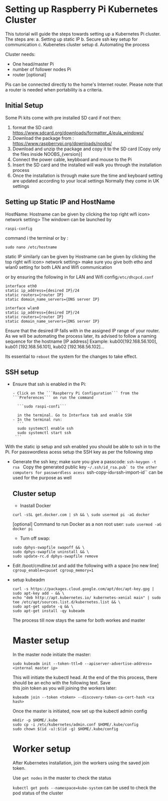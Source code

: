 # Setting up Raspberry Pi Kubernetes Cluster

This tutorial will guide the steps towards setting up a Kubernetes Pi cluster.
The steps are:
a. Setting up static IP
b. Secure ssh key setup for communication
c. Kubenetes cluster setup
d. Automating the process

Cluster needs:
-  One head/master Pi
-  number of follower nodes Pi
-  router [optional]

Pis can be connected directly to the home's Internet router.
Please note that a router is needed when portability is a criteria. 
## Initial Setup
Some Pi kits come with pre installed SD card if not then:
 1. format the SD card:
    https://www.sdcard.org/downloads/formatter_4/eula_windows/
 2. Download the package from :
    https://www.raspberrypi.org/downloads/noobs/
 3. Download and unzip the package and copy it to the SD card
 [Copy only the files inside NOOBS_{version}]
 4. Connect the power cable, keybboard and mouse to the Pi
 5. Insert the SD card and the installed will walk you through the installation process
 6. Once the installation is through make sure the time and keyboard setting are updated according to your local settings
  Normally they come in UK settings
 
  

## Setting up Static IP and HostName

HostName:
Hostname can be given by clicking the top right wifi icon> network setting>
The windown can be launched by 

```raspi-config``` 

command i the terminal or by :

    sudo nano /etc/hostname

static IP similarly can be given by
Hostname can be given by clicking the top right wifi icon> network setting>
make sure you give both etho and wlan0 setting for both LAN and Wifi communication

or by ensuring the following in for LAN and Wifi config``/etc/dhcpcd.conf``

```
interface eth0
static ip_address={desired IP}/24
static routers={router IP}
static domain_name_servers={DNS server IP}

interface wlan0
static ip_address={desired IP}/24
static routers={router IP}
static domain_name_servers={DNS server IP}
```

Ensure that the desired IP falls with in the assigned IP range of your router.
As we will be automating the process later, its advised to follow a naming sequence for the hostname [IP address]
Example: kub00[192.168.56.100], kub01 [192.168.56.101], kub02 [192.168.56.102]...

Its essential to ``reboot`` the system for the changes to take effect.

## SSH setup
* Ensure that ssh is enabled in the Pi:

      - Click on the ```Raspberry Pi Configuration``` from the ```Preferences``` on run the command 
      
        ```sudo raspi-confi``` 
        
        in the terminal. Go to Interface tab and enable SSH
      - In the terminal run:
        ```
        sudo systemctl enable ssh
        sudo systemctl start ssh
       ```

With the static ip setup and ssh enabled you should be able to ssh in to the Pi. For passwordless acess setup the SSH key as per the following step
* Generate the ssh key; make sure you give a passcode:
        ```
          ssh-keygen -t rsa 
        ```
  Copy the generated public key ``~/.ssh/id_rsa.pub` to the other computers for passwordless acess
  ``ssh-copy-id`` or ``ssh-import-id`` can be used for the purpose as well
  
  ## Cluster setup
  * Inastall Docker
  
  ``
  curl -sSL get.docker.com | sh && \
  sudo usermod pi -aG docker
  ``
  
  [optional] Command to run Docker as a non root user:
  ``
  sudo usermod -aG docker pi
  ``
  
  * Turn off swap:
  ```
  sudo dphys-swapfile swapoff && \
  sudo dphys-swapfile uninstall && \
  sudo update-rc.d dphys-swapfile remove
  ```
* Edit /boot/cmdline.txt and add the following with a space [no new line]
``
cgroup_enable=cpuset cgroup_memory=1
``
* setup kubeadm
  
  ```
  curl -s https://packages.cloud.google.com/apt/doc/apt-key.gpg | sudo apt-key add - && \
  echo "deb http://apt.kubernetes.io/ kubernetes-xenial main" | sudo tee /etc/apt/sources.list.d/kubernetes.list && \
  sudo apt-get update -q && \
  sudo apt-get install -qy kubeadm
  ```
  
  The process till now stays the same for both workes and master
  
  # Master setup
  
  In the master node initiate the master:
  
  ```
  sudo kubeadm init --token-ttl=0 --apiserver-advertise-address=<internal master ip>
  ```
  
  This will initiate the kubectl head. At the end of the this process, there should be an echo with the following text. Save   
  this join token as you will joining the workers later:

  ```
  kubeadm join --token <token> --discovery-token-ca-cert-hash <ca hash>
  ```

  Once the master is initiated, now set up the kubectl admin config

  ```
  mkdir -p $HOME/.kube
  sudo cp -i /etc/kubernetes/admin.conf $HOME/.kube/config
  sudo chown $(id -u):$(id -g) $HOME/.kube/config
  ```
  
  # Worker setup
  
  After Kubernetes installation, join the workers using the saved join token.
  
  Use `get nodes` in the master to check the status
  
  `kubectl get pods --namespace=kube-system` can be used to check the pod status of the cluster
